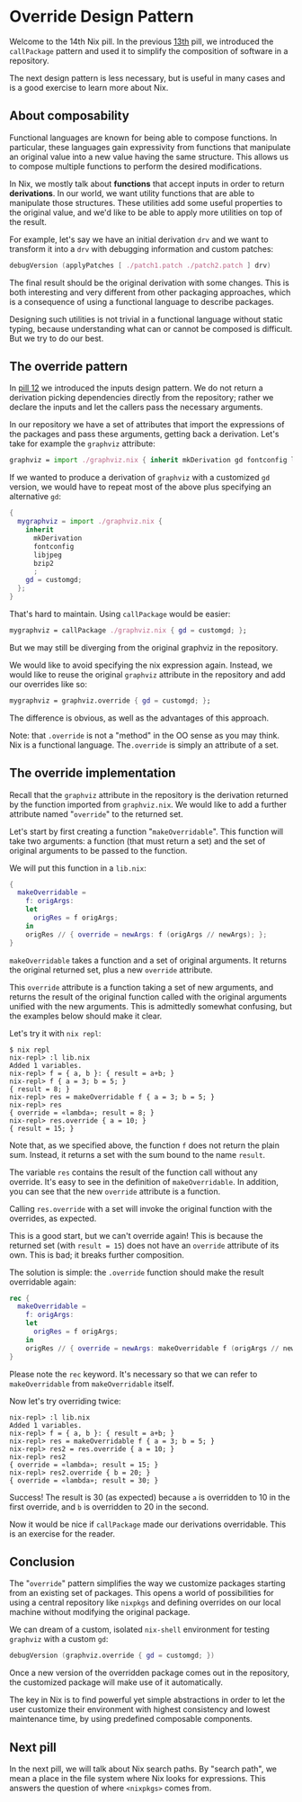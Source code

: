 # Override Design Pattern

Welcome to the 14th Nix pill. In the previous [13th](13-callpackage-design-pattern.md) pill, we introduced the `callPackage` pattern and used it to simplify the composition of software in a repository.

The next design pattern is less necessary, but is useful in many cases and is a good exercise to learn more about Nix.

## About composability

Functional languages are known for being able to compose functions. In particular, these languages gain expressivity from functions that manipulate an original value into a new value having the same structure. This allows us to compose multiple functions to perform the desired modifications.

In Nix, we mostly talk about **functions** that accept inputs in order to return **derivations**. In our world, we want utility functions that are able to manipulate those structures. These utilities add some useful properties to the original value, and we'd like to be able to apply more utilities on top of the result.

For example, let's say we have an initial derivation `drv` and we want to transform it into a `drv` with debugging information and custom patches:

```nix
debugVersion (applyPatches [ ./patch1.patch ./patch2.patch ] drv)
```

The final result should be the original derivation with some changes. This is both interesting and very different from other packaging approaches, which is a consequence of using a functional language to describe packages.

Designing such utilities is not trivial in a functional language without static typing, because understanding what can or cannot be composed is difficult. But we try to do our best.

## The override pattern

In [pill 12](12-inputs-design-pattern.md) we introduced the inputs design pattern. We do not return a derivation picking dependencies directly from the repository; rather we declare the inputs and let the callers pass the necessary arguments.

In our repository we have a set of attributes that import the expressions of the packages and pass these arguments, getting back a derivation. Let's take for example the `graphviz` attribute:

```nix
graphviz = import ./graphviz.nix { inherit mkDerivation gd fontconfig libjpeg bzip2; };
```

If we wanted to produce a derivation of `graphviz` with a customized `gd` version, we would have to repeat most of the above plus specifying an alternative `gd`:

```nix
{
  mygraphviz = import ./graphviz.nix {
    inherit
      mkDerivation
      fontconfig
      libjpeg
      bzip2
      ;
    gd = customgd;
  };
}
```

That's hard to maintain. Using `callPackage` would be easier:

```nix
mygraphviz = callPackage ./graphviz.nix { gd = customgd; };
```

But we may still be diverging from the original graphviz in the repository.

We would like to avoid specifying the nix expression again. Instead, we would like to reuse the original `graphviz` attribute in the repository and add our overrides like so:

```nix
mygraphviz = graphviz.override { gd = customgd; };
```

The difference is obvious, as well as the advantages of this approach.

Note: that `.override` is not a "method" in the OO sense as you may think. Nix is a functional language. The`.override` is simply an attribute of a set.

## The override implementation

Recall that the `graphviz` attribute in the repository is the derivation returned by the function imported from `graphviz.nix`. We would like to add a further attribute named "`override`" to the returned set.

Let's start by first creating a function "`makeOverridable`". This function will take two arguments: a function (that must return a set) and the set of original arguments to be passed to the function.

We will put this function in a `lib.nix`:

```nix
{
  makeOverridable =
    f: origArgs:
    let
      origRes = f origArgs;
    in
    origRes // { override = newArgs: f (origArgs // newArgs); };
}
```

`makeOverridable` takes a function and a set of original arguments. It returns the original returned set, plus a new `override` attribute.

This `override` attribute is a function taking a set of new arguments, and returns the result of the original function called with the original arguments unified with the new arguments. This is admittedly somewhat confusing, but the examples below should make it clear.

Let's try it with `nix repl`:

```console
$ nix repl
nix-repl> :l lib.nix
Added 1 variables.
nix-repl> f = { a, b }: { result = a+b; }
nix-repl> f { a = 3; b = 5; }
{ result = 8; }
nix-repl> res = makeOverridable f { a = 3; b = 5; }
nix-repl> res
{ override = «lambda»; result = 8; }
nix-repl> res.override { a = 10; }
{ result = 15; }
```

Note that, as we specified above, the function `f` does not return the plain sum. Instead, it returns a set with the sum bound to the name `result`.

The variable `res` contains the result of the function call without any override. It's easy to see in the definition of `makeOverridable`. In addition, you can see that the new `override` attribute is a function.

Calling `res.override` with a set will invoke the original function with the overrides, as expected.

This is a good start, but we can't override again! This is because the returned set (with `result = 15`) does not have an `override` attribute of its own. This is bad; it breaks further composition.

The solution is simple: the `.override` function should make the result overridable again:

```nix
rec {
  makeOverridable =
    f: origArgs:
    let
      origRes = f origArgs;
    in
    origRes // { override = newArgs: makeOverridable f (origArgs // newArgs); };
}
```

Please note the `rec` keyword. It's necessary so that we can refer to `makeOverridable` from `makeOverridable` itself.

Now let's try overriding twice:

```console
nix-repl> :l lib.nix
Added 1 variables.
nix-repl> f = { a, b }: { result = a+b; }
nix-repl> res = makeOverridable f { a = 3; b = 5; }
nix-repl> res2 = res.override { a = 10; }
nix-repl> res2
{ override = «lambda»; result = 15; }
nix-repl> res2.override { b = 20; }
{ override = «lambda»; result = 30; }
```

Success! The result is 30 (as expected) because `a` is overridden to 10 in the first override, and `b` is overridden to 20 in the second.

Now it would be nice if `callPackage` made our derivations overridable. This is an exercise for the reader.

## Conclusion

The "`override`" pattern simplifies the way we customize packages starting from an existing set of packages. This opens a world of possibilities for using a central repository like `nixpkgs` and defining overrides on our local machine without modifying the original package.

We can dream of a custom, isolated `nix-shell` environment for testing `graphviz` with a custom `gd`:

```nix
debugVersion (graphviz.override { gd = customgd; })
```

Once a new version of the overridden package comes out in the repository, the customized package will make use of it automatically.

The key in Nix is to find powerful yet simple abstractions in order to let the user customize their environment with highest consistency and lowest maintenance time, by using predefined composable components.

## Next pill

In the next pill, we will talk about Nix search paths. By "search path", we mean a place in the file system where Nix looks for expressions. This answers the question of where `<nixpkgs>` comes from.
